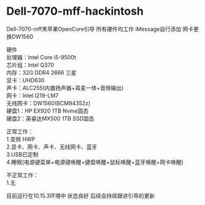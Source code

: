 # Dell-7070-mff-hackintosh  
Dell-7070-mff黑苹果OpenCore引导 所有硬件均工作 iMessage自行添加 网卡更换DW1560  
  
硬件  
处理器：Intel Core i5-9500t  
芯片组：Intel Q370  
内存：32G DDR4 2666 三星  
显卡：UHD630  
声卡：ALC255(内置扬声器+耳麦一体+音频输出)  
网卡：Intel I219-LM7  
无线网卡：DW1560(BCM94352z)  
硬盘1：HP EX920 1TB Nvme固态  
硬盘2：英睿达MX500 1TB SSD固态  
  
正常工作：  
1.变频 HWP  
2.显卡、网卡、声卡、无线网卡、蓝牙  
3.USB已定制  
4.睡眠(电源键菜单+电源键唤醒+键盘唤醒+鼠标唤醒+蓝牙唤醒+网卡唤醒)  
  
不正常工作：  
1.无  
  
目前运行在10.15.3环境中 状态良好 后续会持续跟进引导的更新  
